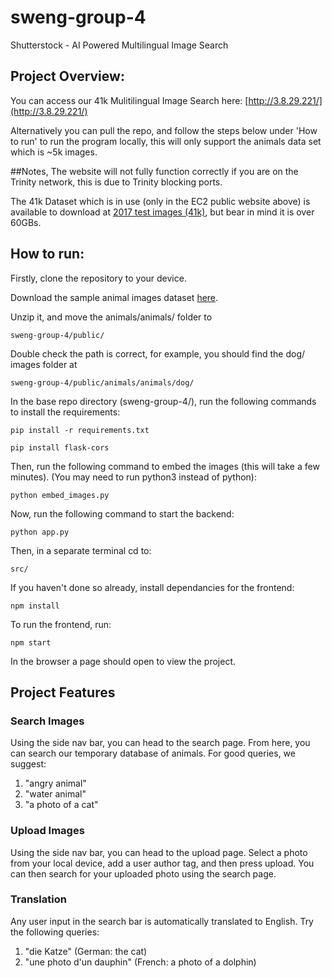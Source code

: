 # sweng-group-4
Shutterstock - AI Powered Multilingual Image Search

## Project Overview:
You can access our 41k Mulitilingual Image Search here: [http://3.8.29.221/](http://3.8.29.221/)

Alternatively you can pull the repo, and follow the steps below under 'How to run' to run the program locally, this will only support the animals data set which is ~5k images.

##Notes, 
The website will not fully function correctly if you are on the Trinity network, this is due to Trinity blocking ports.

The 41k Dataset which is in use (only in the EC2 public website above) is available to download at [2017 test images (41k)](https://cocodataset.org/#download), but bear in mind it is over 60GBs. 

## How to run:

Firstly, clone the repository to your device.

Download the sample animal images dataset [here](https://www.kaggle.com/datasets/iamsouravbanerjee/animal-image-dataset-90-different-animals/download?datasetVersionNumber=5).

Unzip it, and move the animals/animals/ folder to

```
sweng-group-4/public/
```

Double check the path is correct, for example, you should find the dog/ images folder at

```
sweng-group-4/public/animals/animals/dog/
```

In the base repo directory (sweng-group-4/), run the following commands to install the requirements:

```
pip install -r requirements.txt
```
```
pip install flask-cors
```
Then, run the following command to embed the images (this will take a few minutes). (You may need to run python3 instead of python):

```
python embed_images.py
```

Now, run the following command to start the backend:

```
python app.py
```

Then, in a separate terminal cd to:

```
src/
```

If you haven't done so already, install dependancies for the frontend:

```
npm install
```

To run the frontend, run:

```
npm start
```

In the browser a page should open to view the project.

## Project Features

### Search Images

Using the side nav bar, you can head to the search page. From here, you can search our temporary database of animals. For good queries, we suggest:

1. "angry animal"
2. "water animal"
3. "a photo of a cat"

### Upload Images

Using the side nav bar, you can head to the upload page. Select a photo from your local device, add a user author tag, and then press upload. You can then search for your uploaded photo using the search page.

### Translation

Any user input in the search bar is automatically translated to English. Try the following queries:

1. "die Katze" (German: the cat)
2. "une photo d'un dauphin" (French: a photo of a dolphin)

